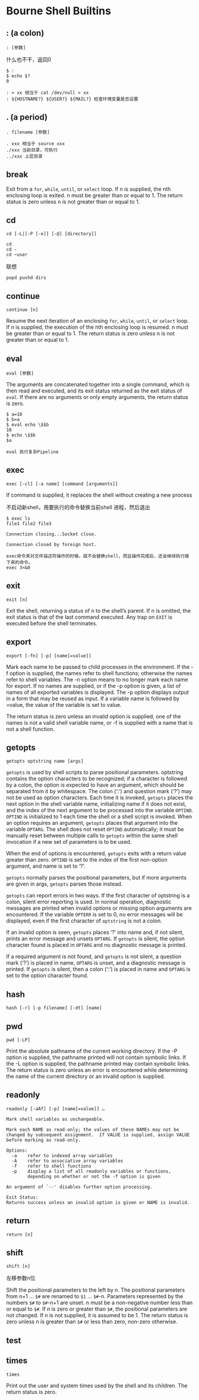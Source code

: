 # Bourne Shell Builtins

##  : (a colon)

`: [参数]`

什么也不干，返回0

```
$ :
$ echo $?
0

: > xx 相当于 cat /dev/null > xx
: ${HOSTNAME?} ${USER?} ${MAIL?} 检查环境变量是否设置
```

## . (a period)

`. filename [参数]`

```
. xxx 相当于 source xxx
./xxx 当前目录，可执行
../xxx 上层目录
```

## break

Exit from a `for`, `while`, `until`, or `select` loop. If n is supplied, the nth enclosing loop is exited. n must be greater than or equal to 1. The return status is zero unless n is not greater than or equal to 1.

## cd

`cd [-L|[-P [-e]] [-@] [directory]]`

```
cd
cd -
cd ~user
```

联想

`popd pushd dirs`

## continue

`continue [n]`

Resume the next iteration of an enclosing `for`, `while`, `until`, or `select` loop. If n is supplied, the execution of the nth enclosing loop is resumed. n must be greater than or equal to 1. The return status is zero unless n is not greater than or equal to 1.

## eval

`eval [参数]`

The arguments are concatenated together into a single command, which is then read and executed, and its exit status returned as the exit status of `eval`. If there are no arguments or only empty arguments, the return status is zero.

```
$ a=10
$ b=a
$ eval echo \$$b
10
$ echo \$$b
$a

eval 执行复杂Pipeline
```

## exec

```
exec [-cl] [-a name] [command [arguments]]
```

If command is supplied, it replaces the shell without creating a new process

不启动新shell，用要执行的命令替换当前shell 进程，然后退出

```
$ exec ls
file1 file2 file3

Connection closing...Socket close.

Connection closed by foreign host.
```

```
exec命令来对文件描述符操作的时候，就不会替换shell，而且操作完成后，还会继续执行接下来的命令。
exec 3<&0
```

## exit

```
exit [n]
```

Exit the shell, returning a status of n to the shell’s parent. If n is omitted, the exit status is that of the last command executed. Any trap on `EXIT` is executed before the shell terminates.

## export

```
export [-fn] [-p] [name[=value]]
```

Mark each name to be passed to child processes in the environment. If the -f option is supplied, the names refer to shell functions; otherwise the names refer to shell variables. The -n option means to no longer mark each name for export. If no names are supplied, or if the -p option is given, a list of names of all exported variables is displayed. The -p option displays output in a form that may be reused as input. If a variable name is followed by =value, the value of the variable is set to value.

The return status is zero unless an invalid option is supplied, one of the names is not a valid shell variable name, or -f is supplied with a name that is not a shell function.

## getopts

```
getopts optstring name [args]
```

`getopts` is used by shell scripts to parse positional parameters. optstring contains the option characters to be recognized; if a character is followed by a colon, the option is expected to have an argument, which should be separated from it by whitespace. The colon (‘:’) and question mark (‘?’) may not be used as option characters. Each time it is invoked, `getopts` places the next option in the shell variable name, initializing name if it does not exist, and the index of the next argument to be processed into the variable `OPTIND`. `OPTIND` is initialized to 1 each time the shell or a shell script is invoked. When an option requires an argument, `getopts` places that argument into the variable `OPTARG`. The shell does not reset `OPTIND` automatically; it must be manually reset between multiple calls to `getopts` within the same shell invocation if a new set of parameters is to be used.

When the end of options is encountered, `getopts` exits with a return value greater than zero. `OPTIND` is set to the index of the first non-option argument, and name is set to ‘?’.

`getopts` normally parses the positional parameters, but if more arguments are given in args, `getopts` parses those instead.

`getopts` can report errors in two ways. If the first character of optstring is a colon, silent error reporting is used. In normal operation, diagnostic messages are printed when invalid options or missing option arguments are encountered. If the variable `OPTERR` is set to 0, no error messages will be displayed, even if the first character of `optstring` is not a colon.

If an invalid option is seen, `getopts` places ‘?’ into name and, if not silent, prints an error message and unsets `OPTARG`. If `getopts` is silent, the option character found is placed in `OPTARG` and no diagnostic message is printed.

If a required argument is not found, and `getopts` is not silent, a question mark (‘?’) is placed in name, `OPTARG` is unset, and a diagnostic message is printed. If `getopts` is silent, then a colon (‘:’) is placed in name and `OPTARG` is set to the option character found.

## hash

```
hash [-r] [-p filename] [-dt] [name]
```

## pwd

```
pwd [-LP]
```

Print the absolute pathname of the current working directory. If the -P option is supplied, the pathname printed will not contain symbolic links. If the -L option is supplied, the pathname printed may contain symbolic links. The return status is zero unless an error is encountered while determining the name of the current directory or an invalid option is supplied.

## readonly
```
readonly [-aAf] [-p] [name[=value]] …
```

    Mark shell variables as unchangeable.
    
    Mark each NAME as read-only; the values of these NAMEs may not be
    changed by subsequent assignment.  If VALUE is supplied, assign VALUE
    before marking as read-only.
    
    Options:
      -a	refer to indexed array variables
      -A	refer to associative array variables
      -f	refer to shell functions
      -p	display a list of all readonly variables or functions,
    		depending on whether or not the -f option is given
    
    An argument of `--' disables further option processing.
    
    Exit Status:
    Returns success unless an invalid option is given or NAME is invalid.
## return

```
return [n]
```

## shift

```
shift [n]
```

左移参数n位

Shift the positional parameters to the left by n. The positional parameters from n+1 … `$#` are renamed to `$1` … `$#`-n. Parameters represented by the numbers `$#` to `$#`-n+1 are unset. n must be a non-negative number less than or equal to `$#`. If n is zero or greater than `$#`, the positional parameters are not changed. If n is not supplied, it is assumed to be 1. The return status is zero unless n is greater than `$#` or less than zero, non-zero otherwise.

## test

## times

```
times
```

Print out the user and system times used by the shell and its children. The return status is zero.